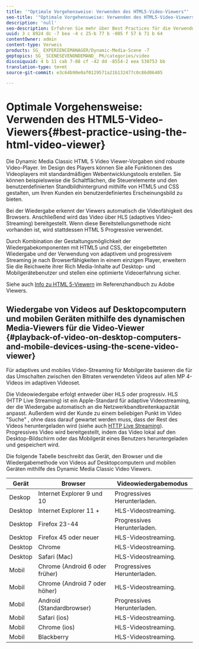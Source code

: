 ```yaml
---
title: '"Optimale Vorgehensweise: Verwenden des HTML5-Video-Viewers"'
seo-title: '"Optimale Vorgehensweise: Verwenden des HTML5-Video-Viewers"'
description: 'null'
seo-description: Erfahren Sie mehr über Best Practices für die Verwendung des HTML 5-Video-Viewers.
uuid: 3 c 8924 dc -7 bea -4 c 25-b 77 b -005 f 57 b 71 b 64
contentOwner: admin
content-type: Verweis
products: SG_ EXPERIENCEMANAGER/Dynamic-Media-Scene -7
geptopics: SG_ SCENESEVENONDEMAND_ PK/categories/video
discoiquuid: 4 b 11 cab 7-88 cf -42 dd -8554-2 eea 530753 bb
translation-type: tm+mt
source-git-commit: e3c64b90e0af0129571a21b132477c0c86d06405

---
```



# Optimale Vorgehensweise: Verwenden des HTML5-Video-Viewers{#best-practice-using-the-html-video-viewer}

Die Dynamic Media Classic HTML 5 Video Viewer-Vorgaben sind robuste Video-Player. Im Design des Players können Sie alle Funktionen des Videoplayers mit standardmäßigen Webentwicklungstools erstellen. Sie können beispielsweise die Schaltflächen, die Steuerelemente und den benutzerdefinierten Standbildhintergrund mithilfe von HTML5 und CSS gestalten, um Ihren Kunden ein benutzerdefiniertes Erscheinungsbild zu bieten.

Bei der Wiedergabe erkennt der Viewers automatisch die Videofähigkeit des Browsers. Anschließend wird das Video über HLS (adaptives Video-Streaming) bereitgestellt. Wenn diese Bereitstellungsmethode nicht vorhanden ist, wird stattdessen HTML 5 Progressive verwendet.

Durch Kombination der Gestaltungsmöglichkeit der Wiedergabekomponenten mit HTML5 und CSS, der eingebetteten Wiedergabe und der Verwendung von adaptivem und progressivem Streaming je nach Browserfähigkeiten in einem einzigen Player, erweitern Sie die Reichweite ihrer Rich Media-Inhalte auf Desktop- und Mobilgerätebenutzer und stellen eine optimierte Videoerfahrung sicher.

Siehe auch [Info zu HTML 5-Viewern](https://marketing.adobe.com/resources/help/en_US/s7/viewers_ref/c_html5_viewers_about.html) im Referenzhandbuch zu Adobe Viewers.

## Wiedergabe von Videos auf Desktopcomputern und mobilen Geräten mithilfe des dynamischen Media-Viewers für die Video-Viewer {#playback-of-video-on-desktop-computers-and-mobile-devices-using-the-scene-video-viewer}

Für adaptives und mobiles Video-Streaming für Mobilgeräte basieren die für das Umschalten zwischen den Bitraten verwendeten Videos auf allen MP 4-Videos im adaptiven Videoset.

Die Videowiedergabe erfolgt entweder über HLS oder progressiv. HLS (HTTP Live Streaming) ist ein Apple-Standard für adaptive Videostreaming, der die Wiedergabe automatisch an die Netzwerkbandbreitenkapazität anpasst. Außerdem wird der Kunde zu einem beliebigen Punkt im Video "Suche" , ohne dass darauf gewartet werden muss, dass der Rest des Videos heruntergeladen wird (siehe auch [HTTP Live Streaming](#UnresolvedLink-https://developer.apple.com/streaming/)). Progressives Video wird bereitgestellt, indem das Video lokal auf den Desktop-Bildschirm oder das Mobilgerät eines Benutzers heruntergeladen und gespeichert wird.

Die folgende Tabelle beschreibt das Gerät, den Browser und die Wiedergabemethode von Videos auf Desktopcomputern und mobilen Geräten mithilfe des Dynamic Media Classic Video Viewers.

| Gerät | Browser | Videowiedergabemodus |
|--- |--- |--- |
| Deskop | Internet Explorer 9 und 10 | Progressives Herunterladen. |
| Desktop | Internet Explorer 11 + | HLS-Videostreaming. |
| Desktop | Firefox 23-44 | Progressives Herunterladen. |
| Desktop | Firefox 45 oder neuer | HLS-Videostreaming. |
| Desktop | Chrome | HLS-Videostreaming. |
| Desktop | Safari (Mac) | HLS-Videostreaming. |
| Mobil | Chrome (Android 6 oder früher) | Progressives Herunterladen. |
| Mobil | Chrome (Android 7 oder höher) | HLS-Videostreaming. |
| Mobil | Android (Standardbrowser) | Progressives Herunterladen. |
| Mobil | Safari (ios) | HLS-Videostreaming. |
| Mobil | Chrome (ios) | HLS-Videostreaming. |
| Mobil | Blackberry | HLS-Videostreaming. |
